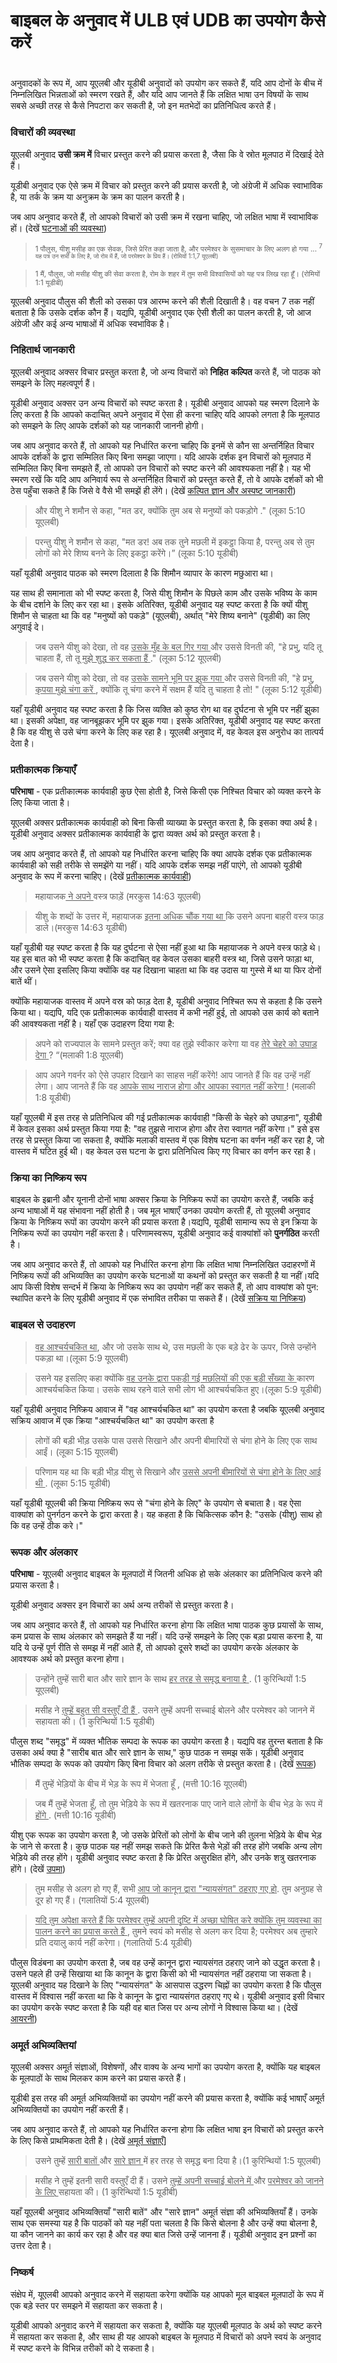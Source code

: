 # बाइबल के अनुवाद में ULB एवं UDB का उपयोग कैसे करें

 #

अनुवादकों के रूप में, आप यूएलबी और यूडीबी अनुवादों को उपयोग कर सकते हैं, यदि आप दोनों के बीच में निम्नलिखित भिन्नताओं को स्मरण रखते हैं, और यदि आप जानते हैं कि लक्षित भाषा उन विषयों के साथ सबसे अच्छी तरह से कैसे निपटारा कर सकती है, जो इन मतभेदों का प्रतिनिधित्व करते हैं।

### विचारों की व्यवस्था

यूएलबी अनुवाद **उसी क्रम में** विचार प्रस्तुत करने की प्रयास करता है, जैसा कि वे स्रोत मूलपाठ में दिखाई देते हैं।

यूडीबी अनुवाद एक ऐसे क्रम में विचार को प्रस्तुत करने की प्रयास करती है, जो अंग्रेजी में अधिक स्वाभाविक है, या तर्क के क्रम या अनुक्रम के क्रम का पालन करती है।

जब आप अनुवाद करते हैं, तो आपको विचारों को उसी क्रम में रखना चाहिए, जो लक्षित भाषा में स्वाभाविक हों। (देखें [घटनाओं की व्यवस्था](../figs-events/01.md))

<blockquote> <sup> 1 </ sup> पौलुस, यीशु मसीह का एक सेवक, जिसे प्रेरित कहा जाता है, और परमेश्वर के सुसमाचार के लिए अलग हो गया ... <sup> 7 </ sup> यह पत्र उन सभी के लिए है, जो रोम में हैं, जो परमेश्वर के प्रिय हैं। (रोमियों 1:1,7 यूएलबी) </blockquote>



<blockquote> <sup> 1 </ sup> मैं, पौलुस, जो मसीह यीशु की सेवा करता है, रोम के शहर में तुम सभी विश्वासियों को यह पत्र लिख रहा हूँ। (रोमियों 1:1 यूडीबी) </blockquote>

यूएलबी अनुवाद पौलुस की शैली को उसका पत्र आरम्भ करने की शैली दिखाती है। वह वचन 7 तक नहीं बताता है कि उसके दर्शक कौन हैं। यद्यपि, यूडीबी अनुवाद एक ऐसी शैली का पालन करती है, जो आज अंग्रेजी और कई अन्य भाषाओं में अधिक स्वभाविक है।

###  निहितार्थ जानकारी

यूएलबी अनुवाद अक्सर विचार प्रस्तुत करता है, जो अन्य विचारों को **निहित** **कल्पित** करते हैं, जो पाठक को समझने के लिए महत्वपूर्ण हैं।

यूडीबी अनुवाद अक्सर उन अन्य विचारों को स्पष्ट करता है। यूडीबी अनुवाद आपको यह स्मरण दिलाने के लिए करता है कि आपको कदाचित् अपने अनुवाद में ऐसा ही करना चाहिए यदि आपको लगता है कि मूलपाठ को समझने के लिए आपके दर्शकों को यह जानकारी जाननी होगी।

जब आप अनुवाद करते हैं, तो आपको यह निर्धारित करना चाहिए कि इनमें से कौन सा अन्तर्निहित विचार आपके दर्शकों के द्वारा सम्मिलित किए बिना समझा जाएगा। यदि आपके दर्शक इन विचारों को मूलपाठ में सम्मिलित किए बिना समझते हैं, तो आपको उन विचारों को स्पष्ट करने की आवश्यकता नहीं है। यह भी स्मरण रखें कि यदि आप अनिवार्य रूप से अन्तर्निहित विचारों को प्रस्तुत करते हैं, तो वे आपके दर्शकों को भी ठेस पहुँचा सकते हैं कि जिसे वे वैसे भी समझें ही लेंगे। (देखें [कल्पित ज्ञान और अस्पष्ट जानकारी](../figs-explicit/01.md))

> और यीशु ने शमौन से कहा, "मत डर, क्योंकि तुम अब से मनुष्यों को पकड़ोगे </u>." (लूका 5:10 यूएलबी)

<blockquote> परन्तु यीशु ने शमौन से कहा, "मत डर! अब तक तुने मछली में इकट्ठा किया है, परन्तु अब से तुम लोगों को मेरे शिष्य बनने के लिए इकट्ठा करेंगे।” (लूका 5:10 यूडीबी) </blockquote>

यहाँ यूडीबी अनुवाद पाठक को स्मरण दिलाता है कि शिमौन व्यापार के कारण मछुआरा था।

यह साथ ही समानाता को भी स्पष्ट करता है, जिसे यीशु शिमौन के पिछले काम और उसके भविष्य के काम के बीच दर्शाने के लिए कर रहा था। इसके अतिरिक्त, यूडीबी अनुवाद यह स्पष्ट करता है कि क्यों यीशु शिमौन से चाहता था कि वह "मनुष्यों को पकड़े" (यूएलबी), अर्थात् "मेरे शिष्य बनाने" (यूडीबी) का लिए अगुवाई दे।

> जब उसने यीशु को देखा, तो वह <u> उसके मुँह के बल गिर गया </u> और उससे विनती की, "हे प्रभु, यदि तू चाहता हैं, तो तू <u> मुझे शुद्ध कर सकता हैं </u>." (लूका 5:12 यूएलबी)

<blockquote> जब उसने यीशु को देखा, तो वह <u> उसके सामने भूमि पर झुक गया </u> और उससे विनती की, "हे प्रभु, <u> कृपया मुझे चंगा करें </u>, क्योंकि तू चंगा करने में सक्षम हैं यदि तु चाहता है तो! " (लूका 5:12 यूडीबी) </blockquote>

यहाँ यूडीबी अनुवाद यह स्पष्ट करता है कि जिस व्यक्ति को कुष्ठ रोग था वह दुर्घटना से भूमि पर नहीं झुका था। इसकी अपेक्षा, वह जानबूझकर भूमि पर झुक गया। इसके अतिरिक्त, यूडीबी अनुवाद यह स्पष्ट करता है कि वह यीशु से उसे चंगा करने के लिए कह रहा है। यूएलबी अनुवाद में, वह केवल इस अनुरोध का तात्पर्य देता है।

### प्रतीकात्मक क्रियाएँ

**परिभाषा** - एक प्रतीकात्मक कार्यवाही कुछ ऐसा होती है, जिसे किसी एक निश्चित विचार को व्यक्त करने के लिए किया जाता है।

यूएलबी अक्सर प्रतीकात्मक कार्यवाही को बिना किसी व्याख्या के प्रस्तुत करता है, कि इसका क्या अर्थ है। यूडीबी अनुवाद अक्सर प्रतीकात्मक कार्यवाही के द्वारा व्यक्त अर्थ को प्रस्तुत करता है।

जब आप अनुवाद करते हैं, तो आपको यह निर्धारित करना चाहिए कि क्या आपके दर्शक एक प्रतीकात्मक कार्यवाही को सही तरीके से समझेंगे या नहीं। यदि आपके दर्शक समझ नहीं पाएंगे, तो आपको यूडीबी अनुवाद के रूप में करना चाहिए। (देखें [प्रतीकात्मक कार्यवाही](../translate-symaction/01.md))
> महायाजक<u> ने अपने </u> वस्त्र फाड़ें (मरकुस 14:63 यूएलबी)

<blockquote> यीशु के शब्दों के उत्तर में, महायाजक <u> इतना अधिक चौंक गया था </u> कि उसने अपना बाहरी वस्त्र फाड़ डाले।(मरकुस 14:63 यूडीबी) </blockquote>

यहाँ यूडीबी यह स्पष्ट करता है कि यह दुर्घटना से ऐसा नहीं हुआ था कि महायाजक ने अपने वस्त्र फाड़े थे।यह इस बात को भी स्पष्ट करता है कि कदाचित् वह केवल उसका बाहरी वस्त्र था, जिसे उसने फाड़ा था, और उसने ऐसा इसलिए किया क्योंकि वह यह दिखाना चाहता था कि वह उदास या गुस्से में था या फिर दोनों बातें थीं।

क्योंकि महायाजक वास्तव में अपने वस्र को फाड़ देता है, यूडीबी अनुवाद निश्चित रूप से कहता है कि उसने किया था। यद्यपि, यदि एक प्रतीकात्मक कार्यवाही वास्तव में कभी नहीं हुई, तो आपको उस कार्य को बताने की आवश्यकता नहीं है। यहाँ एक उदाहरण दिया गया है:

> अपने को राज्यपाल के सामने प्रस्तुत करें; क्या वह तुझे स्वीकार करेगा या वह <u> तेरे चेहरे को उघाड़ देगा </u>? “(मलाकी 1:8 यूएलबी)

<blockquote> आप अपने गवर्नर को ऐसे उपहार दिखाने का साहस नहीं करेंगे! आप जानते हैं कि वह उन्हें नहीं लेगा। आप जानते हैं कि वह <u> आपके साथ नाराज होगा और आपका स्वागत नहीं करेगा </u>! (मलाकी 1:8 यूडीबी) </blockquote>

यहाँ यूएलबी में इस तरह से प्रतिनिधित्व की गई प्रतीकात्मक कार्यवाही "किसी के चेहरे को उघाड़ना", यूडीबी में केवल इसका अर्थ प्रस्तुत किया गया है: "वह तुझसे नाराज होगा और तेरा स्वागत नहीं करेगा।" इसे इस तरह से प्रस्तुत किया जा सकता है, क्योंकि मलाकी वास्तव में एक विशेष घटना का वर्णन नहीं कर रहा है, जो वास्तव में घटित हुई थी। वह केवल उस घटना के द्वारा प्रतिनिधित्व किए गए विचार का वर्णन कर रहा है।

### क्रिया का निष्क्रिय रूप

बाइबल के इब्रानी और यूनानी दोनों भाषा अक्सर क्रिया के निष्क्रिय रूपों का उपयोग करते हैं, जबकि कई अन्य भाषाओं में यह संभावना नहीं होती है। जब मूल भाषाएँ उनका उपयोग करती हैं, तो यूएलबी अनुवाद क्रिया के निष्क्रिय रूपों का उपयोग करने की प्रयास करता है।यद्यपि, यूडीबी सामान्य रूप से इन क्रिया के निष्क्रिय रूपों का उपयोग नहीं करता है। परिणामस्वरूप, यूडीबी अनुवाद कई वाक्यांशों को **पुनर्गठित** करती है।

जब आप अनुवाद करते हैं, तो आपको यह निर्धारित करना होगा कि लक्षित भाषा निम्नलिखित उदाहरणों में निष्क्रिय रूपों की अभिव्यक्ति का उपयोग करके घटनाओं या कथनों को प्रस्तुत कर सकती है या नहीं।यदि आप किसी विशेष सन्दर्भ में क्रिया के निष्क्रिय रूप का उपयोग नहीं कर सकते हैं, तो आप वाक्यांश को पुन: स्थापित करने के लिए यूडीबी अनुवाद में एक संभावित तरीका पा सकते हैं। (देखें [सक्रिय या निष्क्रिय](../figs-activepassive/01.md))


### बाइबल से उदाहरण

> <u>वह आश्चर्यचकित था</u>, और जो उसके साथ थे, उस मछली के एक बड़े ढेर के ऊपर, जिसे उन्होंने पकड़ा था।(लूका 5:9 यूएलबी)

<blockquote> उसने यह इसलिए कहा क्योंकि <u> वह उनके द्वारा पकड़ी गई मछलियों की एक बड़ी सँख्या के </u> कारण आश्चर्यचकित किया। उसके साथ रहने वाले सभी लोग भी आश्चर्यचकित हुए।(लूका 5:9 यूडीबी) </blockquote>

यहाँ यूडीबी अनुवाद निष्क्रिय आवाज में "वह आश्चर्यचकित था" का उपयोग करता है जबकि यूएलबी अनुवाद सक्रिय आवाज में एक क्रिया "आश्चर्यचकित था" का उपयोग करता है

> लोगों की बड़ी भीड़ उसके पास उससे सिखाने और अपनी बीमारियों से चंगा होने के लिए एक साथ आईं। (लूका 5:15 यूएलबी)

<blockquote> परिणाम यह था कि बड़ी भीड़ यीशु से सिखाने और <u> उससे अपनी बीमारियों से चंगा होने के लिए आई थी </u>. (लूका 5:15 यूडीबी) </blockquote>

यहाँ यूडीबी यूएलबी की क्रिया निष्क्रिय रूप से "चंगा होने के लिए" के उपयोग से बचाता है। वह ऐसा वाक्यांश को पुनर्गठन करने के द्वारा करता है। यह कहता है कि चिकित्सक कौन है: "उसके (यीशु) साथ हो कि वह उन्हें ठीक करे।"

### रूपक और अंलकार

**परिभाषा** - यूएलबी अनुवाद बाइबल के मूलपाठों में जितनी अधिक हो सके अंलकार का प्रतिनिधित्व करने की प्रयास करता है।

यूडीबी अनुवाद अक्सर इन विचारों का अर्थ अन्य तरीकों से प्रस्तुत करता है।

जब आप अनुवाद करते हैं, तो आपको यह निर्धारित करना होगा कि लक्षित भाषा पाठक कुछ प्रयासों के साथ, कम प्रयास के साथ अंलकार को समझते हैं या नहीं। यदि उन्हें समझने के लिए एक बड़ा प्रयास करना है, या यदि ये उन्हें पूर्ण रीति से समझ में नहीं आते हैं, तो आपको दूसरे शब्दों का उपयोग करके अंलकार के आवश्यक अर्थ को प्रस्तुत करना होगा।

> उन्होंने तुम्हें सारी बात और सारे ज्ञान के साथ <u> हर तरह से समृद्ध बनाया है </u>. (1 कुरिन्थियों 1:5 यूएलबी)

<blockquote> मसीह ने <u> तुम्हें बहुत सी वस्तुएँ दी हैं </u>. उसने तुम्हें अपनी सच्चाई बोलने और परमेश्वर को जानने में सहायता की। (1 कुरिन्थियों 1:5 यूडीबी) </blockquote>

पौलुस शब्द "समृद्ध" में व्यक्त भौतिक सम्पदा के रूपक का उपयोग करता है। यद्यपि वह तुरन्त बताता है कि उसका अर्थ क्या है "सारीब बात और सारे ज्ञान के साथ," कुछ पाठक न समझ सकें। यूडीबी अनुवाद भौतिक सम्पदा के रूपक को उपयोग किए बिना विचार को अलग तरीके से प्रस्तुत करता है। (देखें [रूपक](../figs-metaphor/01.md))

> मैं तुम्हें भेड़ियों के बीच में भेड़ के रूप में भेजता हूँ </u>, (मत्ती 10:16 यूएलबी)

<blockquote> जब मैं तुम्हें भेजता हूँ, तो तुम भेड़िये के रूप में खतरनाक पाए जाने वाले लोगों के बीच भेड़ के रूप में <u> होंगे </u>. (मत्ती 10:16 यूडीबी) </blockquote>

यीशु एक रूपक का उपयोग करता है, जो उसके प्रेरितों को लोगों के बीच जाने की तुलना भेड़िये के बीच भेड़ के जाने से करता है। कुछ पाठक यह नहीं समझ सकते कि प्रेरित कैसे भेड़ों की तरह होंगे जबकि अन्य लोग भेड़िये की तरह होंगे। यूडीबी अनुवाद स्पष्ट करता है कि प्रेरित असुरक्षित होंगे, और उनके शत्रु खतरनाक होंगे। (देखें [उपमा](../figs-simile/01.md))

> तुम मसीह से अलग हो गए हैं, सभी <u> आप जो कानून द्वारा "न्यायसंगत" ठहराए गए हो</u>. तुम अनुग्रह से दूर हो गए हैं। (गलातियों 5:4 यूएलबी)

<blockquote> <u> यदि तुम अपेक्षा करते हैं कि परमेश्वर तुम्हें अपनी दृष्टि में अच्छा घोषित करे क्योंकि तुम व्यवस्था का पालन करने का प्रयास करते हैं </u>, तुमने स्वयं को मसीह से अलग कर दिया है; परमेश्वर अब तुम्हारे प्रति दयालु कार्य नहीं करेगा। (गलातियों 5:4 यूडीबी) </blockquote>

पौलुस विडंबना का उपयोग करता है, जब वह उन्हें कानून द्वारा न्यायसंगत ठहराए जाने को उद्धृत करता है। उसने पहले ही उन्हें सिखाया था कि कानून के द्वारा किसी को भी न्यायसंगत नहीं ठहराया जा सकता है। यूएलबी अनुवाद यह दिखाने के लिए "न्यायसंगत" के आसपास उद्धरण चिह्नों का उपयोग करता है कि पौलुस वास्तव में विश्वास नहीं करता था कि वे कानून के द्वारा न्यायसंगत ठहराए गए थे। यूडीबी अनुवाद इसी विचार का उपयोग करके स्पष्ट करता है कि यही वह बात जिस पर अन्य लोगों ने विश्वास किया था। (देखें [आयरनी](../figs-irony/01.md))

### अमूर्त अभिव्यक्तियां

यूएलबी अक्सर अमूर्त संज्ञाओं, विशेषणों, और वाक्य के अन्य भागों का उपयोग करता है, क्योंकि यह बाइबल के मूलपाठों के साथ मिलकर काम करने का प्रयास करते हैं।

यूडीबी इस तरह की अमूर्त अभिव्यक्तियों का उपयोग नहीं करने की प्रयास करता है, क्योंकि कई भाषाएँ अमूर्त अभिव्यक्तियों का उपयोग नहीं करती हैं।

जब आप अनुवाद करते हैं, तो आपको यह निर्धारित करना होगा कि लक्षित भाषा इन विचारों को प्रस्तुत करने के लिए किसे प्राथमिकता देती है। (देखें [अमूर्त संज्ञाएँ](../figs-abstractnouns/01.md)]

> उसने तुम्हें <u> सारी बातों </u> और <u> सारे ज्ञान </u> में हर तरह से समृद्ध बना दिया है।(1 कुरिन्थियों 1:5 यूएलबी)

<blockquote> मसीह ने तुम्हें इतनी सारी वस्तुएँ दी हैं। उसने <u> तुम्हें अपनी सच्चाई बोलने में </u> और <u> परमेश्वर को जानने के लिए </u> सहायता की। (1 कुरिन्थियों 1:5 यूडीबी) </blockquote>

यहाँ यूएलबी अनुवाद अभिव्यक्तियाँ "सारी बातें" और "सारे ज्ञान" अमूर्त संज्ञा की अभिव्यक्तियाँ हैं। उनके साथ एक समस्या यह है कि पाठकों को यह नहीं पता चलता है कि किसे बोलना है और उन्हें क्या बोलना है, या कौन जानने का कार्य कर रहा है और वह क्या बात जिसे उन्हें जानना हैं। यूडीबी अनुवाद इन प्रश्नों का उत्तर देता है।

### निष्कर्ष

संक्षेप में, यूएलबी आपको अनुवाद करने में सहायता करेगा क्योंकि यह आपको मूल बाइबल मूलपाठों के रूप में एक बड़े स्तर पर समझने में सहायता कर सकता है।

यूडीबी आपको अनुवाद करने में सहायता कर सकता है, क्योंकि यह यूएलबी मूलपाठ के अर्थ को स्पष्ट करने में सहायता कर सकता है, और साथ ही यह आपको बाइबल के मूलपाठ में विचारों को अपने स्वयं के अनुवाद में स्पष्ट करने के विभिन्न तरीकों को दे सकता है।
